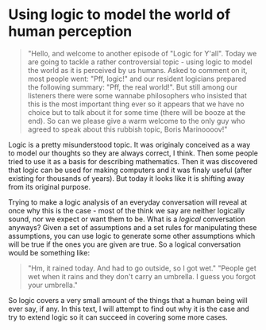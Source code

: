 Using logic to model the world of human perception
===


> "Hello, and welcome to another episode of "Logic for Y'all". Today we are going to tackle a rather controversial topic - using logic to model the world as it is perceived by us humans. Asked to comment on it, most people went: "Pff, logic!" and our resident logicians prepared the following summary: "Pff, the real world!". But still among our listeners there were some wannabe philosophers who insisted that this is the most important thing ever so it appears that we have no choice but to talk about it for some time (there will be booze at the end). So can we please give a warm welcome to the only guy who agreed to speak about this rubbish topic, Boris Marinoooov!"

Logic is a pretty misunderstood topic. It was originaly conceived as a way to model our thoughts so they are always correct, I think. Then some people tried to use it as a basis for describing mathematics. Then it was discovered that logic can be used for making computers and it was finaly useful (after existing for thousands of years). But today it looks like it is shifting away from its original purpose. 

Trying to make a logic analysis of an everyday conversation will reveal at once why this is the case - most of the think we say are neither logically sound, nor we expect or want them to be. What is a *logical* conversation anyways? Given a set of assumptions and a set rules for manipulating these assumptions, you can use logic to generate some other assumptions which will be true if the ones you are given are true. So a logical conversation would be something like:

> "Hm, it rained today. And had to go outside, so I got wet."
> "People get wet when it rains and they don't carry an umbrella. I guess you forgot your umbrella."

So logic covers a very small amount of the things that a human being will ever say, if any. In this text, I will attempt to find out why it is the case and try to extend logic so it can succeed in covering some more cases. 
